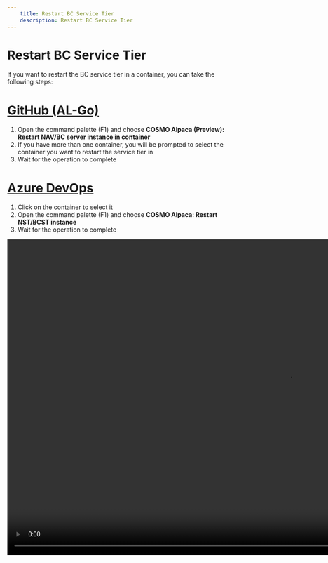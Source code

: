 ```yaml
---
    title: Restart BC Service Tier
    description: Restart BC Service Tier
---
```


# Restart BC Service Tier

If you want to restart the BC service tier in a container, you can take the following steps:

# [**GitHub (AL-Go)**](#tab/github)

1. Open the command palette (F1) and choose **COSMO Alpaca (Preview): Restart NAV/BC server instance in container**
1. If you have more than one container, you will be prompted to select the container you want to restart the service tier in
1. Wait for the operation to complete

# [**Azure DevOps**](#tab/azdevops)

1. Click on the container to select it
2. Open the command palette (F1) and choose **COSMO Alpaca: Restart NST/BCST instance**
3. Wait for the operation to complete

<video width="1280px" height="720px" controls>
  <source src="../media/restart-service-tier.mp4" type="video/mp4">
  Your browser does not support the video tag.
</video>

